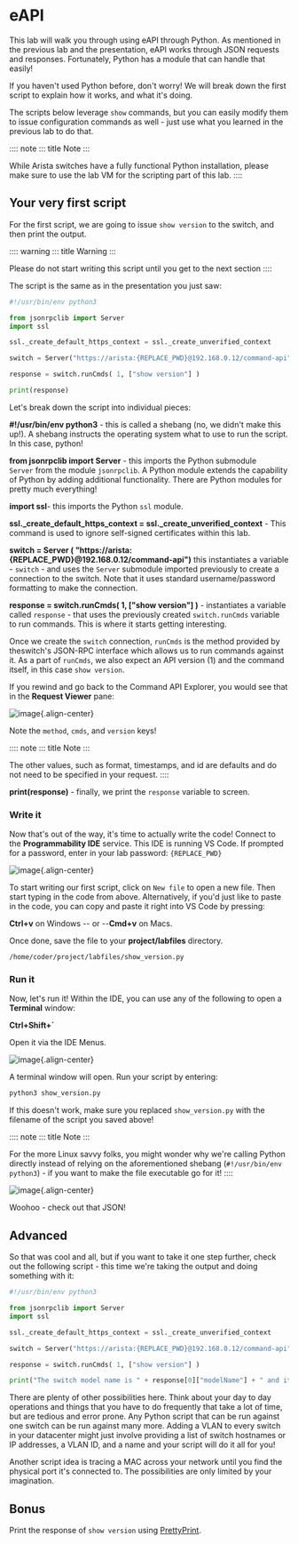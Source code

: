 # eAPI

This lab will walk you through using eAPI through Python. As mentioned
in the previous lab and the presentation, eAPI works through JSON
requests and responses. Fortunately, Python has a module that can handle
that easily!

If you haven't used Python before, don't worry! We will break down the
first script to explain how it works, and what it's doing.

The scripts below leverage `show` commands, but you can easily modify
them to issue configuration commands as well - just use what you learned
in the previous lab to do that.

:::: note
::: title
Note
:::

While Arista switches have a fully functional Python installation,
please make sure to use the lab VM for the scripting part of this lab.
::::

## Your very first script

For the first script, we are going to issue `show version` to the
switch, and then print the output.

:::: warning
::: title
Warning
:::

Please do not start writing this script until you get to the next
section
::::

The script is the same as in the presentation you just saw:

``` python
#!/usr/bin/env python3

from jsonrpclib import Server
import ssl

ssl._create_default_https_context = ssl._create_unverified_context

switch = Server("https://arista:{REPLACE_PWD}@192.168.0.12/command-api")

response = switch.runCmds( 1, ["show version"] )

print(response)
```

Let's break down the script into individual pieces:

**#!/usr/bin/env python3** - this is called a shebang (no, we didn't
make this up!). A shebang instructs the operating system what to use to
run the script. In this case, python!

**from jsonrpclib import Server** - this imports the Python submodule
`Server` from the module `jsonrpclib`. A Python module extends the
capability of Python by adding additional functionality. There are
Python modules for pretty much everything!

**import ssl**- this imports the Python `ssl` module.

**ssl.\_create_default_https_context =
ssl.\_create_unverified_context** - This command is used to ignore
self-signed certificates within this lab.

**switch = Server (
\"https://arista:{REPLACE_PWD}@192.168.0.12/command-api\")** this
instantiates a variable - `switch` - and uses the `Server` submodule
imported previously to create a connection to the switch. Note that it
uses standard username/password formatting to make the connection.

**response = switch.runCmds( 1, \[\"show version\"\] )** - instantiates
a variable called `response` - that uses the previously created
`switch.runCmds` variable to run commands. This is where it starts
getting interesting. 

Once we create the `switch` connection, `runCmds` is the method provided
by theswitch's JSON-RPC interface which allows us to run commands
against it. As a part of `runCmds`, we also expect an API version (1)
and the command itself, in this case `show version`.

If you rewind and go back to the Command API Explorer, you would see
that in the **Request Viewer** pane:

![image](images/eapi/eapi_1.png){.align-center}

Note the `method`, `cmds`, and `version` keys!

:::: note
::: title
Note
:::

The other values, such as format, timestamps, and id are defaults and do
not need to be specified in your request.
::::

**print(response)** - finally, we print the `response` variable to
screen.

### Write it

Now that's out of the way, it's time to actually write the code! Connect
to the **Programmability IDE** service. This IDE is running VS Code. If
prompted for a password, enter in your lab password: `{REPLACE_PWD}`

![image](images/eapi/nested_eapi_ide_1.png){.align-center}

To start writing our first script, click on `New file` to open a new
file. Then start typing in the code from above. Alternatively, if you'd
just like to paste in the code, you can copy and paste it right into VS
Code by pressing:

**Ctrl+v** on Windows \-- or \--**Cmd+v** on Macs.

Once done, save the file to your **project/labfiles** directory.

`/home/coder/project/labfiles/show_version.py`

### Run it

Now, let's run it! Within the IDE, you can use any of the following to
open a **Terminal** window:

**Ctrl+Shift+\`**

Open it via the IDE Menus.

![image](images/eapi/nested_eapi_ide_2.png){.align-center}

A terminal window will open. Run your script by entering:

``` bash
python3 show_version.py
```

If this doesn't work, make sure you replaced `show_version.py` with the
filename of the script you saved above!

:::: note
::: title
Note
:::

For the more Linux savvy folks, you might wonder why we're calling
Python directly instead of relying on the aforementioned shebang
(`#!/usr/bin/env python3`) - if you want to make the file executable go
for it!
::::

![image](images/eapi/nested_eapi_ide_3.png){.align-center}

Woohoo - check out that JSON!

## Advanced

So that was cool and all, but if you want to take it one step further,
check out the following script - this time we're taking the output and
doing something with it:

``` python
#!/usr/bin/env python3

from jsonrpclib import Server
import ssl

ssl._create_default_https_context = ssl._create_unverified_context

switch = Server("https://arista:{REPLACE_PWD}@192.168.0.12/command-api")

response = switch.runCmds( 1, ["show version"] )

print("The switch model name is " + response[0]["modelName"] + " and it is running " + response[0]["version"])
```

There are plenty of other possibilities here. Think about your day to
day operations and things that you have to do frequently that take a lot
of time, but are tedious and error prone. Any Python script that can be
run against one switch can be run against many more. Adding a VLAN to
every switch in your datacenter might just involve providing a list of
switch hostnames or IP addresses, a VLAN ID, and a name and your script
will do it all for you!

Another script idea is tracing a MAC across your network until you find
the physical port it's connected to. The possibilities are only limited
by your imagination.

## Bonus

Print the response of `show version` using
[PrettyPrint](https://docs.python.org/3/library/pprint.html).
